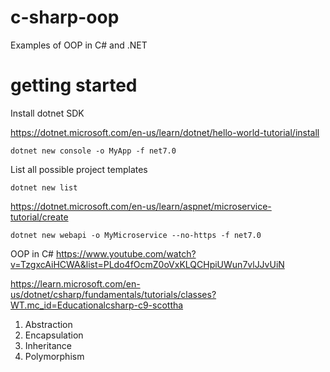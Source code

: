 # c-sharp-oop
Examples of OOP in C# and .NET

# getting started

Install dotnet SDK

https://dotnet.microsoft.com/en-us/learn/dotnet/hello-world-tutorial/install

```
dotnet new console -o MyApp -f net7.0
```

List all possible project templates
```
dotnet new list
```

https://dotnet.microsoft.com/en-us/learn/aspnet/microservice-tutorial/create
```
dotnet new webapi -o MyMicroservice --no-https -f net7.0
```



OOP in C#
https://www.youtube.com/watch?v=TzgxcAiHCWA&list=PLdo4fOcmZ0oVxKLQCHpiUWun7vlJJvUiN


https://learn.microsoft.com/en-us/dotnet/csharp/fundamentals/tutorials/classes?WT.mc_id=Educationalcsharp-c9-scottha

1. Abstraction
2. Encapsulation
3. Inheritance
4. Polymorphism
